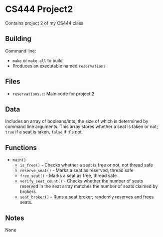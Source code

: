 # CS444 Project2
Contains project 2 of my CS444 class

## Building

Command line:
* `make` or `make all` to build
* Produces an executable named `reservations`


## Files

* `reservations.c`: Main code for project 2


## Data

Includes an array of booleans/ints, the size of which is determined by command line arguments. This array stores whether a seat is taken or not; `true` if a seat is taken, `false` if it's not.


## Functions

* `main()`
    * `is_free()` - Checks whether a seat is free or not, not thread safe
    * `reserve_seat()` - Marks a seat as reserved, thread safe
    * `free_seat()` - Marks a seat as free, thread safe
    * `verify_seat_count()` - Checks whether the number of seats reserved in the seat array matches the number of seats claimed by brokers
    * `seat_broker()` - Runs a seat broker; randomly reserves and frees seats.

## Notes
None

